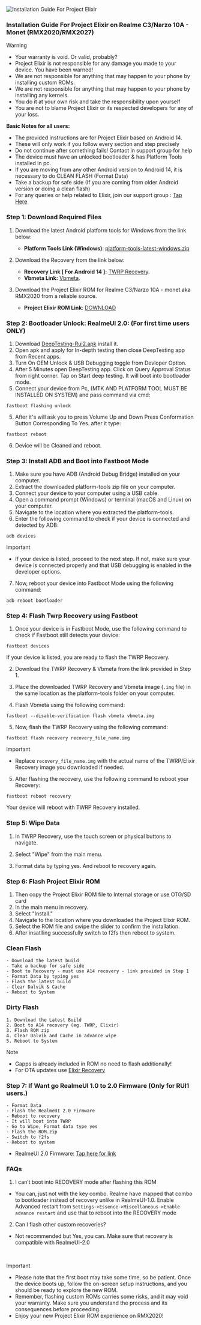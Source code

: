![Installation Guide For Project Elixir](https://i.imgur.com/42LxtAl.png)

### Installation Guide For Project Elixir on Realme C3/Narzo 10A - Monet (RMX2020/RMX2027)

> [!Warning]
> * Your warranty is void. Or valid, probably?
> * Project Elixir is not responsible for any damage you made to your device. You have been warned!
> * We are not responsible for anything that may happen to your phone by installing custom ROMs.
> * We are not responsible for anything that may happen to your phone by installing any kernels.
> * You do it at your own risk and take the responsibility upon yourself
> * You are not to blame Project Elixir or its respected developers for any of your loss.
>
> **Basic Notes for all users:**  
> * The provided instructions are for Project Elixir based on Android 14.
> * These will only work if you follow every section and step precisely
> * Do not continue after something fails! Contact in support group for help
> * The device must have an unlocked bootloader & has Platform Tools installed in pc.
> * If you are moving from any other Android version to Android 14, it is necessary to do CLEAN FLASH (Format Data)
> * Take a backup for safe side (If you are coming from older Android version or doing a clean flash)
> * For any queries or help related to Elixir, join our support group : [Tap Here](https://telegram.me/KoushiksDiscussion) 

### Step 1: Download Required Files
1. Download the latest Android platform tools for Windows from the link below:
   - **Platform Tools Link (Windows)**: [platform-tools-latest-windows.zip](https://dl.google.com/android/repository/platform-tools-latest-windows.zip)

2. Download the Recovery from the link below:
   - **Recovery Link [ For Android 14 ]:** [TWRP Recovery](https://sourceforge.net/projects/kousick-android-project/files/Recovery/RMX2020/TWRP_3.7.1-12.1_RMX2020_RUI2_18022024_recovery.img/download).
   - **Vbmeta Link:** [Vbmeta](https://sourceforge.net/projects/kousick-android-project/files/ROMs/RMX2020/RealmeUI%20Stuffs/2.0/vbmeta.img/download).

3. Download the Project Elixir ROM for Realme C3/Narzo 10A - monet aka RMX2020 from a reliable source.
   - **Project Elixir ROM Link**: [DOWNLOAD](https://projectelixiros.com/device/RMX2020)

### Step 2: Bootloader Unlock: RealmeUI 2.0: (For first time users ONLY)
1. Download [DeepTesting-Rui2.apk](https://sourceforge.net/projects/kousick-android-project/files/ROMs/RMX2020/RealmeUI%20Stuffs/2.0/DeepTesting-Rui2.apk/download) install it.
2. Open apk and apply for In-depth testing then close DeepTesting app from Recent apps.
3. Turn On OEM Unlock & USB Debugging toggle from Devloper Option.
3. After 5 Minutes open DeepTesting app. Click on Query Approval Status from right corner. Tap on Start deep testing. It will boot into bootloader mode.
4. Connect your device from Pc, (MTK AND PLATFORM TOOL MUST BE INSTALLED ON SYSTEM) and pass command via cmd:
```
fastboot flashing unlock
```

5. After it's will ask you to press Volume Up and Down Press Conformation Button Corresponding To Yes. after it type:
```
fastboot reboot
```

6. Device will be Cleaned and reboot.

### Step 3: Install ADB and Boot into Fastboot Mode
1. Make sure you have ADB (Android Debug Bridge) installed on your computer. 
2. Extract the downloaded platform-tools zip file on your computer.
3. Connect your device to your computer using a USB cable.
4. Open a command prompt (Windows) or terminal (macOS and Linux) on your computer.
5. Navigate to the location where you extracted the platform-tools.
6. Enter the following command to check if your device is connected and detected by ADB:
```
adb devices
```
> [!Important]
> * If your device is listed, proceed to the next step. If not, make sure your device is connected properly and that USB debugging is enabled in the developer options.

7. Now, reboot your device into Fastboot Mode using the following command:
```
adb reboot bootloader
```

### Step 4: Flash Twrp Recovery using Fastboot
1. Once your device is in Fastboot Mode, use the following command to check if Fastboot still detects your device:
```
fastboot devices
```

If your device is listed, you are ready to flash the TWRP Recovery.

2. Download the TWRP Recovery & Vbmeta from the link provided in Step 1.

3. Place the downloaded TWRP Recovery and Vbmeta image (`.img` file) in the same location as the platform-tools folder on your computer.

4. Flash Vbmeta using the following command:
```
fastboot --disable-verification flash vbmeta vbmeta.img
```

5. Now, flash the TWRP Recovery using the following command:
```
fastboot flash recovery recovery_file_name.img
```
> [!Important]
> * Replace `recovery_file_name.img` with the actual name of the TWRP/Elixir Recovery image you downloaded if needed.

5. After flashing the recovery, use the following command to reboot your Recovery:
```
fastboot reboot recovery
```

Your device will reboot with TWRP Recovery installed.

### Step 5: Wipe Data
1. In TWRP Recovery, use the touch screen or physical buttons to navigate.

2. Select "Wipe" from the main menu.

3. Format data by typing yes. And reboot to recovery again.

### Step 6: Flash Project Elixir ROM
1. Then copy the Project Elixir ROM file to Internal storage or use OTG/SD card
2. In the main menu in recovery.
3. Select "Install."
4. Navigate to the location where you downloaded the Project Elixir ROM.
5. Select the ROM file and swipe the slider to confirm the installation.
6. After insatlling successfully switch to f2fs then reboot to system.


### **Clean Flash**
```
- Download the latest build
- Take a backup for safe side
- Boot to Recovery - must use A14 recovery - link provided in Step 1
- Format Data by typing yes
- Flash the latest build
- Clear Dalvik & Cache
- Reboot to System
```

### **Dirty Flash**
```
1. Download the Latest Build
2. Boot to A14 recovery (eg. TWRP, Elixir)
3. Flash ROM zip
4. Clear Dalvik and Cache in advance wipe
5. Reboot to System
```
> [!Note]
> * Gapps is already included in ROM no need to flash additionally!
> * For OTA updates use [Elixir Recovery](https://sourceforge.net/projects/project-elixir/files/fourteen/RMX2020/recovery/)

### Step 7: If Want go RealmeUI 1.0 to 2.0 Firmware (Only for RUI1 users.)
```
- Format Data
- Flash the RealmeUI 2.0 Firmware
- Reboot to recovery
- It will boot into TWRP
- Go to Wipe, Format data type yes
- Flash the ROM.zip
- Switch to f2fs
- Reboot to system
```
- RealmeUI 2.0 Firmware: [Tap here for link](https://sourceforge.net/projects/kousick-android-project/files/Firmware/RMX2020/realme-UI2-vendor%2Bfirmware-RMX2020.zip/download)

### **FAQs**
1. I can’t boot into RECOVERY mode after flashing this ROM
- You can, just not with the key combo. Realme have mapped that combo to bootloader instead of recovery unlike in RealmeUI-1.0.
Enable Advanced restart from `Settings->Essence->Miscellaneous->Enable advance restart` and use that to reboot into the RECOVERY mode
2. Can I flash other custom recoveries?
- Not recommended but Yes, you can. Make sure that recovery is compatible with RealmeUI-2.0

<br>

> [!Important]
> * Please note that the first boot may take some time, so be patient. Once the device boots up, follow the on-screen setup instructions, and you should be ready to explore the new ROM.
> * Remember, flashing custom ROMs carries some risks, and it may void your warranty. Make sure you understand the process and its consequences before proceeding.
> * Enjoy your new Project Elixir ROM experience on RMX2020!

